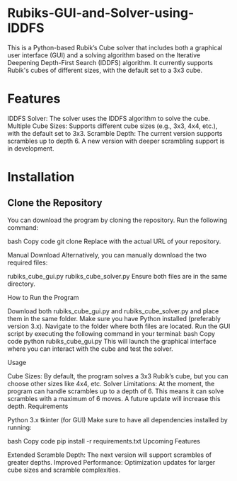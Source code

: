 # Rubiks-GUI-and-Solver-using-IDDFS
This is a Python-based Rubik’s Cube solver that includes both a graphical user interface (GUI) and a solving algorithm based on the Iterative Deepening Depth-First Search (IDDFS) algorithm. It currently supports Rubik's cubes of different sizes, with the default set to a 3x3 cube.

# Features

IDDFS Solver: The solver uses the IDDFS algorithm to solve the cube.
Multiple Cube Sizes: Supports different cube sizes (e.g., 3x3, 4x4, etc.), with the default set to 3x3.
Scramble Depth: The current version supports scrambles up to depth 6. A new version with deeper scrambling support is in development.

# Installation
## Clone the Repository
You can download the program by cloning the repository. Run the following command:

bash
Copy code
git clone <repository-url>
Replace <repository-url> with the actual URL of your repository.

Manual Download
Alternatively, you can manually download the two required files:

rubiks_cube_gui.py
rubiks_cube_solver.py
Ensure both files are in the same directory.

How to Run the Program

Download both rubiks_cube_gui.py and rubiks_cube_solver.py and place them in the same folder.
Make sure you have Python installed (preferably version 3.x).
Navigate to the folder where both files are located.
Run the GUI script by executing the following command in your terminal:
bash
Copy code
python rubiks_cube_gui.py
This will launch the graphical interface where you can interact with the cube and test the solver.

Usage

Cube Sizes: By default, the program solves a 3x3 Rubik’s cube, but you can choose other sizes like 4x4, etc.
Solver Limitations: At the moment, the program can handle scrambles up to a depth of 6. This means it can solve scrambles with a maximum of 6 moves. A future update will increase this depth.
Requirements

Python 3.x
tkinter (for GUI)
Make sure to have all dependencies installed by running:

bash
Copy code
pip install -r requirements.txt
Upcoming Features

Extended Scramble Depth: The next version will support scrambles of greater depths.
Improved Performance: Optimization updates for larger cube sizes and scramble complexities.
